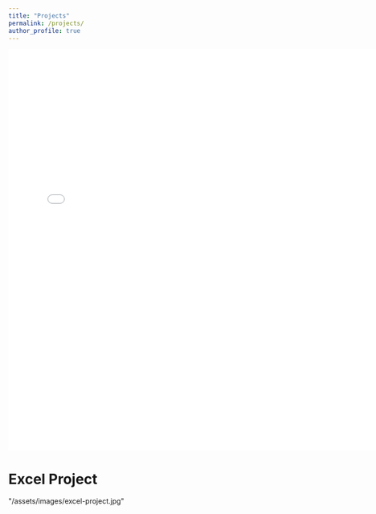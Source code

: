 ```yaml
---
title: "Projects"
permalink: /projects/
author_profile: true
---
```

<iframe src="/assets/PowerBI_supply_chain_project.pdf" width="150%" height="800px" style="border: none;"></iframe>


# Excel Project

"/assets/images/excel-project.jpg"
